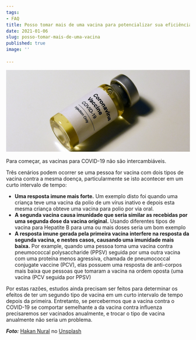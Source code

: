 ```yaml
---
tags:
- FAQ
title: Posso tomar mais de uma vacina para potencializar sua eficiência?
date: 2021-01-06
slug: posso-tomar-mais-de-uma-vacina
published: true
image: ''

---
```

![](/vaccine-covid.jpg)

Para começar, as vacinas para COVID-19 não são intercambiáveis.

Três cenários podem ocorrer se uma pessoa for vacina com dois tipos de vacina contra a mesma doença, particularmente se isto acontecer em um curto intervalo de tempo:

* **Uma resposta imune mais forte.** Um exemplo disto foi quando uma criança teve uma vacina da polio de um vírus inativo e depois esta mesma criança obteve uma vacina para polio por via oral.
* **A segunda vacina causa imunidade que seria similar as recebidas por uma segunda dose da vacina original.** Usando diferentes tipos de vacina para Hepatite B para uma ou mais doses seria um bom exemplo
* **A resposta imune gerada pela primeira vacina interfere na resposta da segunda vacina, e nestes casos, causando uma imunidade mais baixa.** Por example, quando uma pessoa toma uma vacina contra pneumococcal polysaccharide (PPSV) seguida por uma outra vacina com uma proteína menos agressiva, chamada de pneumococcal conjugate vaccine (PCV), elas possuem uma resposta de anti-corpos mais baixa que pessoas que tomaram a vacina na ordem oposta (uma vacina (PCV seguida por PPSV)

Por estas razões, estudos ainda precisam ser feitos para determinar os efeitos de ter um segundo tipo de vacina em um curto intervalo de tempo depois da primeira. Entretanto, se percebermos que a vacina contra o COVID-19 se comportar semelhante a da vacina contra influenza precisaremos ser vacinados anualmente, e trocar o tipo de vacina anualmente não seria um problema.

**_Foto:_** [Hakan Nural](https://unsplash.com/@hakannural?utm_source=unsplash&utm_medium=referral&utm_content=creditCopyText) no [Unsplash](https://unsplash.com/s/photos/vaccines?utm_source=unsplash&utm_medium=referral&utm_content=creditCopyText)